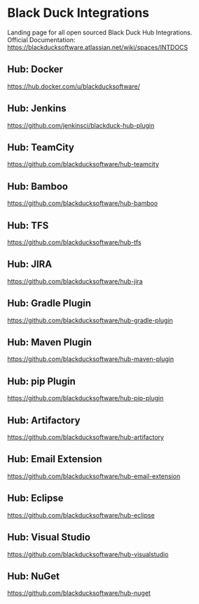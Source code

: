 # Black Duck Integrations
Landing page for all open sourced Black Duck Hub Integrations.  
Official Documentation: https://blackducksoftware.atlassian.net/wiki/spaces/INTDOCS

## Hub: Docker
https://hub.docker.com/u/blackducksoftware/
## Hub: Jenkins
https://github.com/jenkinsci/blackduck-hub-plugin
## Hub: TeamCity
https://github.com/blackducksoftware/hub-teamcity
## Hub: Bamboo
https://github.com/blackducksoftware/hub-bamboo
## Hub: TFS
https://github.com/blackducksoftware/hub-tfs
## Hub: JIRA
https://github.com/blackducksoftware/hub-jira
## Hub: Gradle Plugin
https://github.com/blackducksoftware/hub-gradle-plugin
## Hub: Maven Plugin
https://github.com/blackducksoftware/hub-maven-plugin
## Hub: pip Plugin
https://github.com/blackducksoftware/hub-pip-plugin
## Hub: Artifactory
https://github.com/blackducksoftware/hub-artifactory
## Hub: Email Extension
https://github.com/blackducksoftware/hub-email-extension
## Hub: Eclipse
https://github.com/blackducksoftware/hub-eclipse
## Hub: Visual Studio
https://github.com/blackducksoftware/hub-visualstudio
## Hub: NuGet
https://github.com/blackducksoftware/hub-nuget
